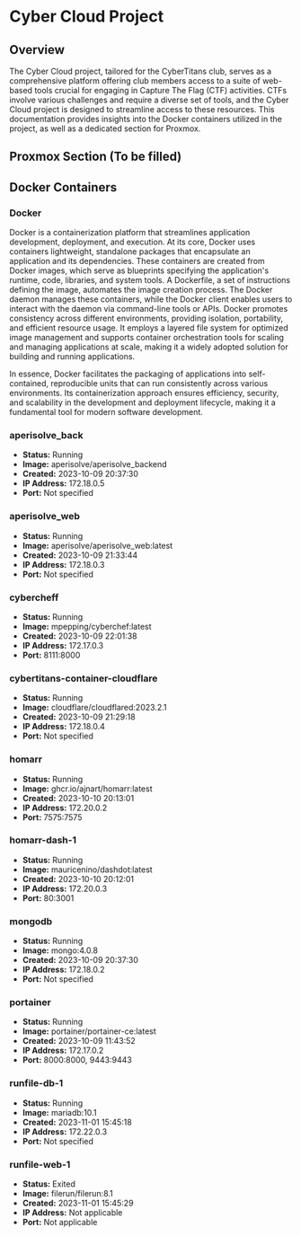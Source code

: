 # Cyber Cloud Project

## Overview
The Cyber Cloud project, tailored for the CyberTitans club, serves as a comprehensive platform offering club members access to a suite of web-based tools crucial for engaging in Capture The Flag (CTF) activities. CTFs involve various challenges and require a diverse set of tools, and the Cyber Cloud project is designed to streamline access to these resources. This documentation provides insights into the Docker containers utilized in the project, as well as a dedicated section for Proxmox.


## Proxmox Section (To be filled)

[//]: # (Proxmox section to be added here)


## Docker Containers

### Docker
Docker is a containerization platform that streamlines application development, deployment, and execution. At its core, Docker uses containers lightweight, standalone packages that encapsulate an application and its dependencies. These containers are created from Docker images, which serve as blueprints specifying the application's runtime, code, libraries, and system tools. A Dockerfile, a set of instructions defining the image, automates the image creation process. The Docker daemon manages these containers, while the Docker client enables users to interact with the daemon via command-line tools or APIs. Docker promotes consistency across different environments, providing isolation, portability, and efficient resource usage. It employs a layered file system for optimized image management and supports container orchestration tools for scaling and managing applications at scale, making it a widely adopted solution for building and running applications.

In essence, Docker facilitates the packaging of applications into self-contained, reproducible units that can run consistently across various environments. Its containerization approach ensures efficiency, security, and scalability in the development and deployment lifecycle, making it a fundamental tool for modern software development.

### aperisolve_back
- **Status:** Running
- **Image:** aperisolve/aperisolve_backend
- **Created:** 2023-10-09 20:37:30
- **IP Address:** 172.18.0.5
- **Port:** Not specified

### aperisolve_web
- **Status:** Running
- **Image:** aperisolve/aperisolve_web:latest
- **Created:** 2023-10-09 21:33:44
- **IP Address:** 172.18.0.3
- **Port:** Not specified

### cybercheff
- **Status:** Running
- **Image:** mpepping/cyberchef:latest
- **Created:** 2023-10-09 22:01:38
- **IP Address:** 172.17.0.3
- **Port:** 8111:8000

### cybertitans-container-cloudflare
- **Status:** Running
- **Image:** cloudflare/cloudflared:2023.2.1
- **Created:** 2023-10-09 21:29:18
- **IP Address:** 172.18.0.4
- **Port:** Not specified

### homarr
- **Status:** Running
- **Image:** ghcr.io/ajnart/homarr:latest
- **Created:** 2023-10-10 20:13:01
- **IP Address:** 172.20.0.2
- **Port:** 7575:7575

### homarr-dash-1
- **Status:** Running
- **Image:** mauricenino/dashdot:latest
- **Created:** 2023-10-10 20:12:01
- **IP Address:** 172.20.0.3
- **Port:** 80:3001

### mongodb
- **Status:** Running
- **Image:** mongo:4.0.8
- **Created:** 2023-10-09 20:37:30
- **IP Address:** 172.18.0.2
- **Port:** Not specified

### portainer
- **Status:** Running
- **Image:** portainer/portainer-ce:latest
- **Created:** 2023-10-09 11:43:52
- **IP Address:** 172.17.0.2
- **Port:** 8000:8000, 9443:9443

### runfile-db-1
- **Status:** Running
- **Image:** mariadb:10.1
- **Created:** 2023-11-01 15:45:18
- **IP Address:** 172.22.0.3
- **Port:** Not specified

### runfile-web-1
- **Status:** Exited
- **Image:** filerun/filerun:8.1
- **Created:** 2023-11-01 15:45:29
- **IP Address:** Not applicable
- **Port:** Not applicable



